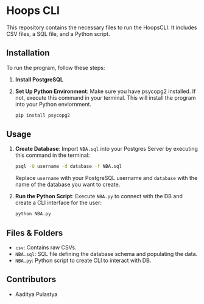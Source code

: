 

# Hoops CLI

  This repository contains the necessary files to run the HoopsCLI. It includes CSV files, a SQL file, and a Python script.

## Installation

To run the program, follow these steps:

1. **Install PostgreSQL**

2. **Set Up Python Environment**: Make sure you have psycopg2 installed. If not, execute this command in your terminal. This will install the program into your Python enviornment. 
   
   ```bash
   pip install psycopg2
   ```

## Usage

1. **Create Database**: Import `NBA.sql` into your Postgres Server by executing this command in the terminal:
   ```bash
   psql -U username -d database -f NBA.sql
   ```

   Replace `username` with your PostgreSQL username and `database` with the name of the database you want to create.

2. **Run the Python Script**: Execute `NBA.py` to connect with the DB and create a CLI interface for the user:

   ```bash
   python NBA.py
   ```
## Files & Folders

- `csv`: Contains raw CSVs.
- `NBA.sql`: SQL file defining the database schema and populating the data.
- `NBA.py`: Python script to create CLI to interact with DB.

## Contributors

- Aaditya Pulastya

